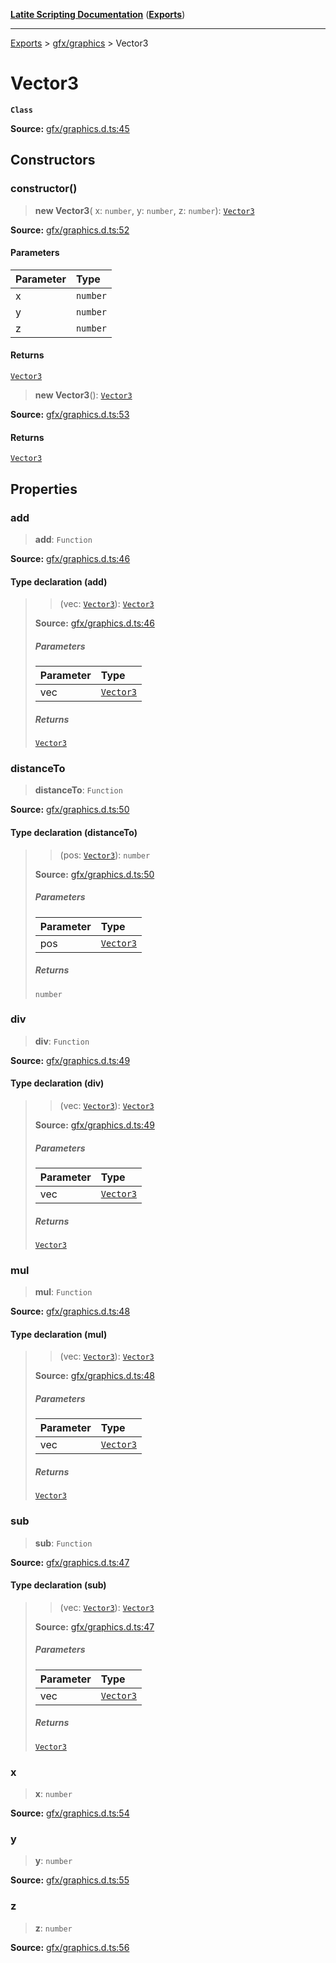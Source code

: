 [**Latite Scripting Documentation**](../../README.md) ([**Exports**](../../exports.md))

---

[Exports](../../exports.md) > [gfx/graphics](../index.md) > Vector3

# Vector3

**`Class`**

**Source:** [gfx/graphics.d.ts:45](https://github.com/LatiteScripting/latitescripting.github.io/blob/5a9cee2/definitions/gfx/graphics.d.ts#L45)

## Constructors

### constructor()

> **new Vector3**(
> x: `number`,
> y: `number`,
> z: `number`): [`Vector3`](class.Vector3.md)

**Source:** [gfx/graphics.d.ts:52](https://github.com/LatiteScripting/latitescripting.github.io/blob/5a9cee2/definitions/gfx/graphics.d.ts#L52)

#### Parameters

| Parameter | Type     |
| :-------- | :------- |
| x         | `number` |
| y         | `number` |
| z         | `number` |

#### Returns

[`Vector3`](class.Vector3.md)

> **new Vector3**(): [`Vector3`](class.Vector3.md)

**Source:** [gfx/graphics.d.ts:53](https://github.com/LatiteScripting/latitescripting.github.io/blob/5a9cee2/definitions/gfx/graphics.d.ts#L53)

#### Returns

[`Vector3`](class.Vector3.md)

## Properties

### add

> **add**: `Function`

**Source:** [gfx/graphics.d.ts:46](https://github.com/LatiteScripting/latitescripting.github.io/blob/5a9cee2/definitions/gfx/graphics.d.ts#L46)

#### Type declaration (add)

> > (vec: [`Vector3`](class.Vector3.md)): [`Vector3`](class.Vector3.md)
>
> **Source:** [gfx/graphics.d.ts:46](https://github.com/LatiteScripting/latitescripting.github.io/blob/5a9cee2/definitions/gfx/graphics.d.ts#L46)
>
> ##### Parameters
>
> | Parameter | Type                          |
> | :-------- | :---------------------------- |
> | vec       | [`Vector3`](class.Vector3.md) |
>
> ##### Returns
>
> [`Vector3`](class.Vector3.md)

### distanceTo

> **distanceTo**: `Function`

**Source:** [gfx/graphics.d.ts:50](https://github.com/LatiteScripting/latitescripting.github.io/blob/5a9cee2/definitions/gfx/graphics.d.ts#L50)

#### Type declaration (distanceTo)

> > (pos: [`Vector3`](class.Vector3.md)): `number`
>
> **Source:** [gfx/graphics.d.ts:50](https://github.com/LatiteScripting/latitescripting.github.io/blob/5a9cee2/definitions/gfx/graphics.d.ts#L50)
>
> ##### Parameters
>
> | Parameter | Type                          |
> | :-------- | :---------------------------- |
> | pos       | [`Vector3`](class.Vector3.md) |
>
> ##### Returns
>
> `number`

### div

> **div**: `Function`

**Source:** [gfx/graphics.d.ts:49](https://github.com/LatiteScripting/latitescripting.github.io/blob/5a9cee2/definitions/gfx/graphics.d.ts#L49)

#### Type declaration (div)

> > (vec: [`Vector3`](class.Vector3.md)): [`Vector3`](class.Vector3.md)
>
> **Source:** [gfx/graphics.d.ts:49](https://github.com/LatiteScripting/latitescripting.github.io/blob/5a9cee2/definitions/gfx/graphics.d.ts#L49)
>
> ##### Parameters
>
> | Parameter | Type                          |
> | :-------- | :---------------------------- |
> | vec       | [`Vector3`](class.Vector3.md) |
>
> ##### Returns
>
> [`Vector3`](class.Vector3.md)

### mul

> **mul**: `Function`

**Source:** [gfx/graphics.d.ts:48](https://github.com/LatiteScripting/latitescripting.github.io/blob/5a9cee2/definitions/gfx/graphics.d.ts#L48)

#### Type declaration (mul)

> > (vec: [`Vector3`](class.Vector3.md)): [`Vector3`](class.Vector3.md)
>
> **Source:** [gfx/graphics.d.ts:48](https://github.com/LatiteScripting/latitescripting.github.io/blob/5a9cee2/definitions/gfx/graphics.d.ts#L48)
>
> ##### Parameters
>
> | Parameter | Type                          |
> | :-------- | :---------------------------- |
> | vec       | [`Vector3`](class.Vector3.md) |
>
> ##### Returns
>
> [`Vector3`](class.Vector3.md)

### sub

> **sub**: `Function`

**Source:** [gfx/graphics.d.ts:47](https://github.com/LatiteScripting/latitescripting.github.io/blob/5a9cee2/definitions/gfx/graphics.d.ts#L47)

#### Type declaration (sub)

> > (vec: [`Vector3`](class.Vector3.md)): [`Vector3`](class.Vector3.md)
>
> **Source:** [gfx/graphics.d.ts:47](https://github.com/LatiteScripting/latitescripting.github.io/blob/5a9cee2/definitions/gfx/graphics.d.ts#L47)
>
> ##### Parameters
>
> | Parameter | Type                          |
> | :-------- | :---------------------------- |
> | vec       | [`Vector3`](class.Vector3.md) |
>
> ##### Returns
>
> [`Vector3`](class.Vector3.md)

### x

> **x**: `number`

**Source:** [gfx/graphics.d.ts:54](https://github.com/LatiteScripting/latitescripting.github.io/blob/5a9cee2/definitions/gfx/graphics.d.ts#L54)

### y

> **y**: `number`

**Source:** [gfx/graphics.d.ts:55](https://github.com/LatiteScripting/latitescripting.github.io/blob/5a9cee2/definitions/gfx/graphics.d.ts#L55)

### z

> **z**: `number`

**Source:** [gfx/graphics.d.ts:56](https://github.com/LatiteScripting/latitescripting.github.io/blob/5a9cee2/definitions/gfx/graphics.d.ts#L56)
